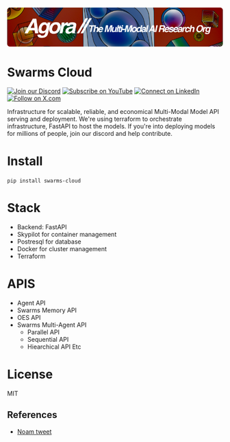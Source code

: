 [![Multi-Modality](agorabanner.png)](https://discord.gg/qUtxnK2NMf)

# Swarms Cloud

[![Join our Discord](https://img.shields.io/badge/Discord-Join%20our%20server-5865F2?style=for-the-badge&logo=discord&logoColor=white)](https://discord.gg/agora-999382051935506503) [![Subscribe on YouTube](https://img.shields.io/badge/YouTube-Subscribe-red?style=for-the-badge&logo=youtube&logoColor=white)](https://www.youtube.com/@kyegomez3242) [![Connect on LinkedIn](https://img.shields.io/badge/LinkedIn-Connect-blue?style=for-the-badge&logo=linkedin&logoColor=white)](https://www.linkedin.com/in/kye-g-38759a207/) [![Follow on X.com](https://img.shields.io/badge/X.com-Follow-1DA1F2?style=for-the-badge&logo=x&logoColor=white)](https://x.com/kyegomezb)

Infrastructure for scalable, reliable, and economical Multi-Modal Model API serving and deployment. We're using terraform to orchestrate infrastructure, FastAPI to host the models. If you're into deploying models for millions of people, join our discord and help contribute.

# Install
`pip install swarms-cloud`

# Stack
- Backend: FastAPI
- Skypilot for container management
- Postresql for database
- Docker for cluster management
- Terraform

# APIS
- Agent API
- Swarms Memory API
- OES API
- Swarms Multi-Agent API  
  - Parallel API
  - Sequential API
  - Hiearchical API Etc
  

# License
MIT

## References
- [Noam tweet](https://x.com/NoamShazeer/status/1803790708358410380)
